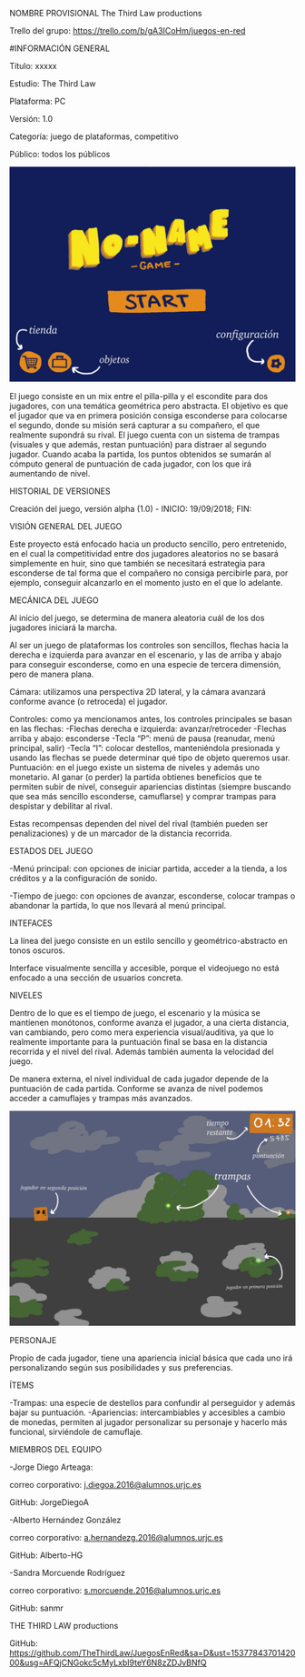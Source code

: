 ﻿NOMBRE PROVISIONAL
The Third Law productions


Trello del grupo: https://trello.com/b/gA3ICoHm/juegos-en-red


#INFORMACIÓN GENERAL

Título: xxxxx

Estudio: The Third Law 

Plataforma: PC

Versión: 1.0

Categoría: juego de plataformas, competitivo

Público: todos los públicos


![Start Menu](https://github.com/TheThirdLaw/JuegosEnRed/blob/Dev/images/StartMenu.jpg)
   
   

El juego consiste en un mix entre el pilla-pilla y el escondite para dos jugadores, con una temática geométrica pero abstracta. El objetivo es que el jugador que va en primera posición consiga esconderse para colocarse el segundo, donde su misión será capturar a su compañero, el que realmente supondrá su rival. El juego cuenta con un sistema de trampas (visuales y que además, restan puntuación) para distraer al segundo jugador. Cuando acaba la partida, los puntos obtenidos se sumarán al cómputo general de puntuación de cada jugador, con los que irá aumentando de nivel.


HISTORIAL DE VERSIONES

Creación del juego, versión alpha (1.0) - INICIO: 19/09/2018; FIN:


VISIÓN GENERAL DEL JUEGO

Este proyecto está enfocado hacia un producto sencillo, pero entretenido, en el cual la competitividad entre dos jugadores aleatorios no se basará simplemente en huir, sino que también se necesitará estrategia para esconderse de tal forma que el compañero no consiga percibirle para, por ejemplo, conseguir alcanzarlo en el momento justo en el que lo adelante.


MECÁNICA DEL JUEGO

Al inicio del juego, se determina de manera aleatoria cuál de los dos jugadores iniciará la marcha. 

Al ser un juego de plataformas los controles son sencillos, flechas hacia la derecha e izquierda para avanzar en el escenario, y las de arriba y abajo para conseguir esconderse, como en una especie de tercera dimensión, pero de manera plana.

Cámara: utilizamos una perspectiva 2D lateral, y la cámara avanzará conforme avance (o retroceda) el jugador.

Controles: como ya mencionamos antes, los controles principales se basan en las flechas:
-Flechas derecha e izquierda: avanzar/retroceder
-Flechas arriba y abajo: esconderse
-Tecla “P”: menú de pausa (reanudar, menú principal, salir)
-Tecla “I”: colocar destellos, manteniéndola presionada y usando las flechas se puede determinar qué tipo de objeto queremos usar.
Puntuación: en el juego existe un sistema de niveles y además uno monetario. Al ganar (o perder) la partida obtienes beneficios que te permiten subir de nivel, conseguir apariencias distintas (siempre buscando que sea más sencillo esconderse, camuflarse) y comprar trampas para despistar y debilitar al rival.

Estas recompensas dependen del nivel del rival (también pueden ser penalizaciones) y de un marcador de la distancia recorrida.


 ESTADOS DEL JUEGO
 
-Menú principal: con opciones de iniciar partida, acceder a la tienda, a los créditos y a la configuración de sonido. 

-Tiempo de juego: con opciones de avanzar, esconderse, colocar trampas o abandonar la partida, lo que nos llevará al menú principal.


INTEFACES

La línea del juego consiste en un estilo sencillo y geométrico-abstracto en tonos oscuros.

Interface visualmente sencilla y accesible, porque el videojuego no está enfocado a una sección de usuarios concreta.


NIVELES

Dentro de lo que es el tiempo de juego, el escenario y la música se mantienen monótonos, conforme avanza el jugador, a una cierta distancia, van cambiando, pero como mera experiencia visual/auditiva, ya que lo realmente importante para la puntuación final se basa en la distancia recorrida y el nivel del rival. Además también aumenta la velocidad del juego.

De manera externa, el nivel individual de cada jugador depende de la puntuación de cada partida. Conforme se avanza de nivel podemos acceder a camuflajes y trampas más avanzados.


![Level Example](https://github.com/TheThirdLaw/JuegosEnRed/blob/Dev/images/In-game.jpg)


PERSONAJE

Propio de cada jugador, tiene una apariencia inicial básica que cada uno irá personalizando según sus posibilidades y sus preferencias.


ÍTEMS

-Trampas: una especie de destellos para confundir al perseguidor y además bajar su puntuación.
-Apariencias: intercambiables y accesibles a cambio de monedas, permiten al jugador personalizar su personaje y hacerlo más funcional, sirviéndole de camuflaje.




MIEMBROS DEL EQUIPO

-Jorge Diego Arteaga: 

correo corporativo: j.diegoa.2016@alumnos.urjc.es

GitHub: JorgeDiegoA


-Alberto Hernández González 

correo corporativo: a.hernandezg.2016@alumnos.urjc.es

GitHub: Alberto-HG


-Sandra Morcuende Rodríguez

correo corporativo: s.morcuende.2016@alumnos.urjc.es

GitHub: sanmr


THE THIRD LAW productions

GitHub: https://github.com/TheThirdLaw/JuegosEnRed&sa=D&ust=1537784370142000&usg=AFQjCNGokc5cMyLxbI9teY6N8zZDJvBNfQ



